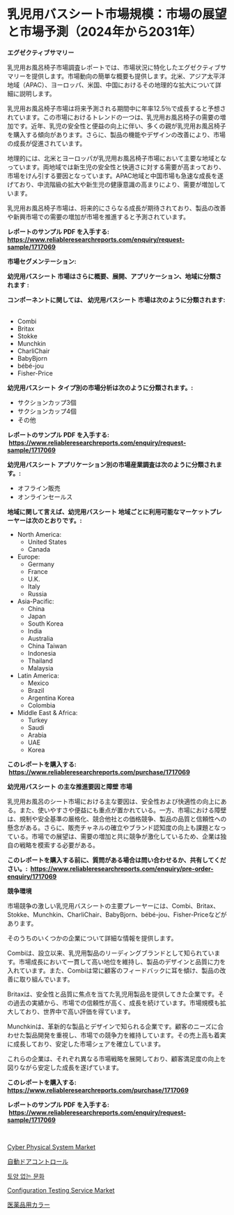 <p><h1>乳児用バスシート市場規模：市場の展望と市場予測（2024年から2031年）</h1></p><p><strong>エグゼクティブサマリー</strong></p>
<p><p>乳児用お風呂椅子市場調査レポートでは、市場状況に特化したエグゼクティブサマリーを提供します。市場動向の簡単な概要も提供します。北米、アジア太平洋地域（APAC）、ヨーロッパ、米国、中国におけるその地理的な拡大について詳細に説明します。</p><p>乳児用お風呂椅子市場は将来予測される期間中に年率12.5％で成長すると予想されています。この市場におけるトレンドの一つは、乳児用お風呂椅子の需要の増加です。近年、乳児の安全性と便益の向上に伴い、多くの親が乳児用お風呂椅子を購入する傾向があります。さらに、製品の機能やデザインの改善により、市場の成長が促進されています。</p><p>地理的には、北米とヨーロッパが乳児用お風呂椅子市場において主要な地域となっています。両地域では新生児の安全性と快適さに対する需要が高まっており、市場をけん引する要因となっています。APAC地域と中国市場も急速な成長を遂げており、中流階級の拡大や新生児の健康意識の高まりにより、需要が増加しています。</p><p>乳児用お風呂椅子市場は、将来的にさらなる成長が期待されており、製品の改善や新興市場での需要の増加が市場を推進すると予測されています。</p></p>
<p><strong>レポートのサンプル PDF を入手する: <a href="https://www.reliableresearchreports.com/enquiry/request-sample/1717069">https://www.reliableresearchreports.com/enquiry/request-sample/1717069</a></strong></p>
<p><strong>市場セグメンテーション:</strong></p>
<p><strong> 幼児用バスシート 市場はさらに概要、展開、アプリケーション、地域に分類されます :</strong></p>
<p><strong>コンポーネントに関しては、 幼児用バスシート 市場は次のように分類されます: &nbsp;</strong></p>
<p><ul><li>Combi</li><li>Britax</li><li>Stokke</li><li>Munchkin</li><li>CharliChair</li><li>BabyBjorn</li><li>bébé-jou</li><li>Fisher-Price</li></ul></p>
<p><strong> 幼児用バスシート タイプ別の市場分析は次のように分類されます。:</strong></p>
<p><ul><li>サクションカップ3個</li><li>サクションカップ4個</li><li>その他</li></ul></p>
<p><strong>レポートのサンプル PDF を入手する: &nbsp;<a href="https://www.reliableresearchreports.com/enquiry/request-sample/1717069">https://www.reliableresearchreports.com/enquiry/request-sample/1717069</a></strong></p>
<p><strong> 幼児用バスシート アプリケーション別の市場産業調査は次のように分類されます。:</strong></p>
<p><ul><li>オフライン販売</li><li>オンラインセールス</li></ul></p>
<p><strong>地域に関して言えば、幼児用バスシート 地域ごとに利用可能なマーケットプレーヤーは次のとおりです。:</strong></p>
<p><ul>
    <li>
        North America:
        <ul>
            <li>United States</li>
            <li>Canada</li>
        </ul>
    </li>
    <li>
        Europe:
        <ul>
            <li>Germany</li>
            <li>France</li>
            <li>U.K.</li>
            <li>Italy</li>
            <li>Russia</li>
        </ul>
    </li>
    <li>
        Asia-Pacific:
        <ul>
            <li>China</li>
            <li>Japan</li>
            <li>South Korea</li>
            <li>India</li>
            <li>Australia</li>
            <li>China Taiwan</li>
            <li>Indonesia</li>
            <li>Thailand</li>
            <li>Malaysia</li>
        </ul>
    </li>
    <li>
        Latin America:
        <ul>
            <li>Mexico</li>
            <li>Brazil</li>
            <li>Argentina Korea</li>
            <li>Colombia</li>
        </ul>
    </li>
    <li>
        Middle East & Africa:
        <ul>
            <li>Turkey</li>
            <li>Saudi</li>
            <li>Arabia</li>
            <li>UAE</li>
            <li>Korea</li>
        </ul>
    </li>
    </ul></p>
<p><strong>このレポートを購入する: &nbsp;<a href="https://www.reliableresearchreports.com/purchase/1717069">https://www.reliableresearchreports.com/purchase/1717069</a></strong></p>
<p><strong>幼児用バスシート の主な推進要因と障壁 市場</strong></p>
<p><p>乳児用お風呂のシート市場における主な要因は、安全性および快適性の向上にある。また、使いやすさや便益にも重点が置かれている。一方、市場における障壁は、規制や安全基準の厳格化、競合他社との価格競争、製品の品質と信頼性への懸念がある。さらに、販売チャネルの確立やブランド認知度の向上も課題となっている。市場での展望は、需要の増加と共に競争が激化しているため、企業は独自の戦略を模索する必要がある。</p></p>
<p><strong>このレポートを購入する前に、質問がある場合は問い合わせるか、共有してください。:&nbsp; <a href="https://www.reliableresearchreports.com/enquiry/pre-order-enquiry/1717069">https://www.reliableresearchreports.com/enquiry/pre-order-enquiry/1717069</a></strong></p>
<p><strong>競争環境</strong></p>
<p><p>市場競争の激しい乳児用バスシートの主要プレーヤーには、Combi、Britax、Stokke、Munchkin、CharliChair、BabyBjorn、bébé-jou、Fisher-Priceなどがあります。</p><p>そのうちのいくつかの企業について詳細な情報を提供します。</p><p>Combiは、設立以来、乳児用製品のリーディングブランドとして知られています。市場成長において一貫して高い地位を維持し、製品のデザインと品質に力を入れています。また、Combiは常に顧客のフィードバックに耳を傾け、製品の改善に取り組んでいます。</p><p>Britaxは、安全性と品質に焦点を当てた乳児用製品を提供してきた企業です。その過去の実績から、市場での信頼性が高く、成長を続けています。市場規模も拡大しており、世界中で高い評価を得ています。</p><p>Munchkinは、革新的な製品とデザインで知られる企業です。顧客のニーズに合わせた製品開発を重視し、市場での競争力を維持しています。その売上高も着実に成長しており、安定した市場シェアを確立しています。</p><p>これらの企業は、それぞれ異なる市場戦略を展開しており、顧客満足度の向上を図りながら安定した成長を遂げています。</p></p>
<p><strong>このレポートを購入する: &nbsp; <a href="https://www.reliableresearchreports.com/purchase/1717069">https://www.reliableresearchreports.com/purchase/1717069</a></strong></p>
<p><strong>レポートのサンプル PDF を入手する: &nbsp;<a href="https://www.reliableresearchreports.com/enquiry/request-sample/1717069">https://www.reliableresearchreports.com/enquiry/request-sample/1717069</a></strong><strong></strong></p>
<p>&nbsp;</p>
<p><p><a href="https://view.publitas.com/reportprime-1/cyber-physical-system-market-analysis-and-market-size-global-industry-overview-market-segmentation-and-forecast-2024-to-2031/">Cyber Physical System Market</a></p><p><a href="https://medium.com/@carlieshields/%E8%87%AA%E5%8B%95%E3%83%89%E3%82%A2%E5%88%B6%E5%BE%A1%E5%B8%82%E5%A0%B4%E3%81%AE%E5%88%86%E6%9E%90-%E3%81%9D%E3%81%AEcagr-%E5%B8%82%E5%A0%B4%E3%82%BB%E3%82%B0%E3%83%A1%E3%83%B3%E3%83%86%E3%83%BC%E3%82%B7%E3%83%A7%E3%83%B3-%E3%81%8A%E3%82%88%E3%81%B3%E3%82%B0%E3%83%AD%E3%83%BC%E3%83%90%E3%83%AB%E7%94%A3%E6%A5%AD%E6%A6%82%E8%A6%81-abc2a00e86dc">自動ドアコントロール</a></p><p><a href="https://github.com/sougarounis/Market-Research-Report-List-3/blob/main/19341802254.md">토양 없는 문화</a></p><p><a href="https://gentle-editor-9db.notion.site/Configuration-Testing-Service-Market-Share-Market-New-Trends-Analysis-Report-By-Type-By-Applicati-8175226e9602469c89e15517170a8b9b">Configuration Testing Service Market</a></p><p><a href="https://medium.com/@jacksonwiza1924/%E8%A3%BD%E8%96%AC%E8%89%B2%E7%B4%A0%E5%B8%82%E5%A0%B4%E3%81%AF2031%E5%B9%B4%E3%81%BE%E3%81%A7%E3%81%AE%E5%B8%82%E5%A0%B4%E3%82%B7%E3%82%A7%E3%82%A2-%E8%A6%8F%E6%A8%A1-%E4%BA%88%E6%B8%AC%E3%81%AB%E7%84%A6%E7%82%B9%E3%82%92%E5%BD%93%E3%81%A6%E3%81%A6%E3%81%84%E3%81%BE%E3%81%99-330c557cb137">医薬品用カラー</a></p></p>